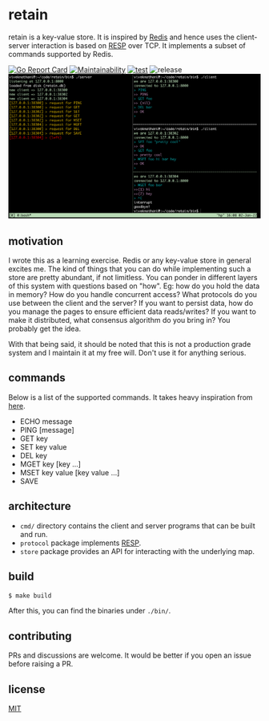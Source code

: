 # retain

retain is a key-value store. It is inspired by [Redis](https://redis.io/) and hence uses the client-server interaction is based on [RESP](https://redis.io/topics/protocol) over TCP. It implements a subset of commands supported by Redis.  

[![Go Report Card](https://goreportcard.com/badge/github.com/viveknathani/retain)](https://goreportcard.com/report/github.com/viveknathani/retain) [![Maintainability](https://api.codeclimate.com/v1/badges/3a88100c22a2b6e20df9/maintainability)](https://codeclimate.com/github/viveknathani/retain/maintainability) [![test](https://github.com/viveknathani/retain/actions/workflows/test.yaml/badge.svg)](https://github.com/viveknathani/retain/actions/workflows/test.yaml) ![release](https://img.shields.io/github/v/release/viveknathani/retain)
<img src='./screenshot.PNG'> 

## motivation

I wrote this as a learning exercise. Redis or any key-value store in general excites me. The kind of things that you can do while implementing such a store are pretty abundant, if not limitless. You can ponder in different layers of this system with questions based on "how". Eg: how do you hold the data in memory? How do you handle concurrent access? What protocols do you use between the client and the server? If you want to persist data, how do you manage the pages to ensure efficient data reads/writes? If you want to make it distributed, what consensus algorithm do you bring in? You probably get the idea. 
  
With that being said, it should be noted that this is not a production grade system and I maintain it at my free will. Don't use it for anything serious. 
  
## commands

Below is a list of the supported commands. It takes heavy inspiration from [here](https://redis.io/commands/).
- ECHO message
- PING [message]
- GET key
- SET key value
- DEL key
- MGET key [key ...]
- MSET key value [key value ...] 
- SAVE

## architecture

- `cmd/` directory contains the client and server programs that can be built and run.
- `protocol` package implements [RESP](https://redis.io/topics/protocol).
- `store` package provides an API for interacting with the underlying map.

## build

```
$ make build
```

After this, you can find the binaries under `./bin/`. 

## contributing

PRs and discussions are welcome. It would be better if you open an issue before raising a PR. 

## license

[MIT](./LICENSE) 
